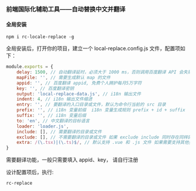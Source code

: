 
### 前端国际化辅助工具——自动替换中文并翻译

#### 全局安装

`npm i rc-locale-replace -g`


全局安装后，打开你的项目，建立一个 local-replace.config.js 文件，配置项如下：

```js
module.exports = {
    delay: 1500, // 自动翻译延时，必须大于 1000 ms，否则调用百度翻译 API 会失败, 土豪绕过
    mapFile: '', // 需要生成默认 map 的文件
    appid: '', // 百度翻译 appid, 免费个人拥护每月5万字符
    key: '', // 百度翻译密钥
    output: 'local-replace-data.js', // i18n 输出文件
    indent: 4, // i18n 输出文件缩进
    entry: '', // 要翻译的入口目录或文件，默认为命令行当前的 src 目录
    prefix: '', // i18n 变量前缀  i18n 变量生成规则 prefix + id + suffix
    suffix: '', // i18n 变量后缀
    to: 'en', // 中文翻译的目标语言
    loader: 'loader.js',
    include: [], // 需要翻译的目录或文件
    exclude: [], // 不需要翻译的目录或文件 如果 exclude include 同时存在同样的目录或文件 则 exclude 优先级高
    extra: /(\.tsx)|(\.ts)$/, // 默认支持 .vue 和 .js 文件 如果需要支持其他类型的文件，请用正则描述 例如这个示例额外支持 .tsx .ts 文件
}
```
需要翻译功能，一般只需要填入 appid、key， 请自行注册


设计配置项后，执行:
```
rc-replace
```
